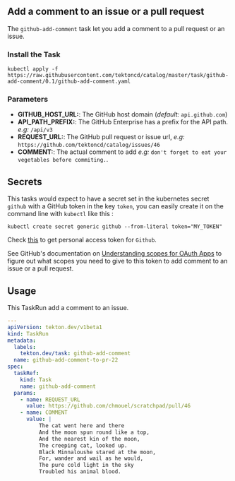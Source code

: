 ## Add a comment to an issue or a pull request

The `github-add-comment` task let you add a comment to a pull request or an
issue.

### Install the Task

```
kubectl apply -f https://raw.githubusercontent.com/tektoncd/catalog/master/task/github-add-comment/0.1/github-add-comment.yaml
```

### Parameters

* **GITHUB_HOST_URL:**: The GitHub host domain (_default:_ `api.github.com`)
* **API_PATH_PREFIX:**: The GitHub Enterprise has a prefix for the API path. _e.g:_ `/api/v3`
* **REQUEST_URL:**: The GitHub pull request or issue url, _e.g:_
  `https://github.com/tektoncd/catalog/issues/46`
* **COMMENT:**: The actual comment to add _e.g:_ `don't forget to eat your vegetables before commiting.`.

## Secrets

This tasks would expect to have a secret set in the kubernetes secret `github`
with a GitHub token in the key `token`, you can easily create it on the
command line with `kubectl` like this :

```
kubectl create secret generic github --from-literal token="MY_TOKEN"
```

Check [this](https://help.github.com/en/github/authenticating-to-github/creating-a-personal-access-token-for-the-command-line) to get personal access token for `Github`.

See GitHub's documentation on [Understanding scopes for OAuth Apps](https://developer.github.com/apps/building-oauth-apps/understanding-scopes-for-oauth-apps/) to figure out what scopes you need to give to this token to add comment to an issue or a pull request.

## Usage

This TaskRun add a comment to an issue.

```yaml
---
apiVersion: tekton.dev/v1beta1
kind: TaskRun
metadata:
  labels:
    tekton.dev/task: github-add-comment
  name: github-add-comment-to-pr-22
spec:
  taskRef:
    kind: Task
    name: github-add-comment
  params:
    - name: REQUEST_URL
      value: https://github.com/chmouel/scratchpad/pull/46
    - name: COMMENT
      value: |
          The cat went here and there
          And the moon spun round like a top,
          And the nearest kin of the moon,
          The creeping cat, looked up.
          Black Minnaloushe stared at the moon,
          For, wander and wail as he would,
          The pure cold light in the sky
          Troubled his animal blood.
```
